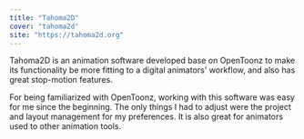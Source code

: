 ```yaml
---
title: "Tahoma2D"
cover: "tahoma2d"
site: "https://tahoma2d.org"
---
```


Tahoma2D is an animation software developed base on OpenToonz to make its functionality be more fitting to a digital animators' workflow, and also has great stop-motion features.

For being familiarized with OpenToonz, working with this software was easy for me since the beginning.
The only things I had to adjust were the project and layout management for my preferences.
It is also great for animators used to other animation tools.

